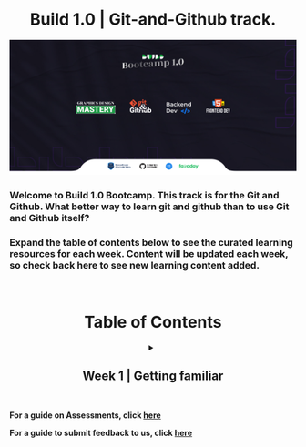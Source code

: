 <h1 align="center"> Build 1.0 | Git-and-Github track. </h1>

<p align="center">
  <img src="images/buildbootcamp.jpg">
</p>

<h3> <b> Welcome to Build 1.0 Bootcamp. </b> This track is for the Git and Github. What better way to learn git and github than to use Git and Github itself?</h3>

<h3>Expand the table of contents below to see the curated learning resources for each week. Content will be updated each week, so check back here to see new learning content added. </h3>

<br>

<h1 align="center" ><b>Table of Contents<b></h1>

<details align="center" >
<summary> <h2>Week 1 | Getting familiar</h2> </summary>

**Go to
  [Week 1](./Week_1/0_week1.md)**

</details>

<br>

For a guide on Assessments, click
[here](./assessments.md)

For a guide to submit feedback to us, click
[here](./feedback.md)







